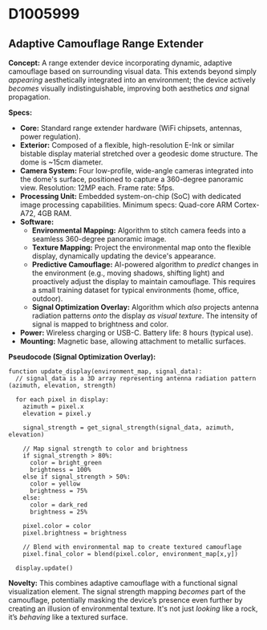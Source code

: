 # D1005999

## Adaptive Camouflage Range Extender

**Concept:** A range extender device incorporating dynamic, adaptive camouflage based on surrounding visual data. This extends beyond simply *appearing* aesthetically integrated into an environment; the device actively *becomes* visually indistinguishable, improving both aesthetics *and* signal propagation.

**Specs:**

*   **Core:** Standard range extender hardware (WiFi chipsets, antennas, power regulation).
*   **Exterior:** Composed of a flexible, high-resolution E-Ink or similar bistable display material stretched over a geodesic dome structure. The dome is ~15cm diameter.
*   **Camera System:** Four low-profile, wide-angle cameras integrated into the dome's surface, positioned to capture a 360-degree panoramic view. Resolution: 12MP each. Frame rate: 5fps.
*   **Processing Unit:** Embedded system-on-chip (SoC) with dedicated image processing capabilities. Minimum specs: Quad-core ARM Cortex-A72, 4GB RAM.
*   **Software:**
    *   **Environmental Mapping:** Algorithm to stitch camera feeds into a seamless 360-degree panoramic image.
    *   **Texture Mapping:** Project the environmental map onto the flexible display, dynamically updating the device's appearance.
    *   **Predictive Camouflage:** AI-powered algorithm to *predict* changes in the environment (e.g., moving shadows, shifting light) and proactively adjust the display to maintain camouflage. This requires a small training dataset for typical environments (home, office, outdoor).
    *   **Signal Optimization Overlay:** Algorithm which *also* projects antenna radiation patterns *onto* the display *as visual texture*. The intensity of signal is mapped to brightness and color.
*   **Power:** Wireless charging or USB-C. Battery life: 8 hours (typical use).
*   **Mounting:** Magnetic base, allowing attachment to metallic surfaces.

**Pseudocode (Signal Optimization Overlay):**

```
function update_display(environment_map, signal_data):
  // signal_data is a 3D array representing antenna radiation pattern (azimuth, elevation, strength)

  for each pixel in display:
    azimuth = pixel.x
    elevation = pixel.y

    signal_strength = get_signal_strength(signal_data, azimuth, elevation)

    // Map signal strength to color and brightness
    if signal_strength > 80%:
      color = bright_green
      brightness = 100%
    else if signal_strength > 50%:
      color = yellow
      brightness = 75%
    else:
      color = dark_red
      brightness = 25%

    pixel.color = color
    pixel.brightness = brightness

    // Blend with environmental map to create textured camouflage
    pixel.final_color = blend(pixel.color, environment_map[x,y])

  display.update()
```

**Novelty:** This combines adaptive camouflage with a functional signal visualization element. The signal strength mapping *becomes* part of the camouflage, potentially masking the device’s presence even further by creating an illusion of environmental texture. It's not just *looking* like a rock, it’s *behaving* like a textured surface.
